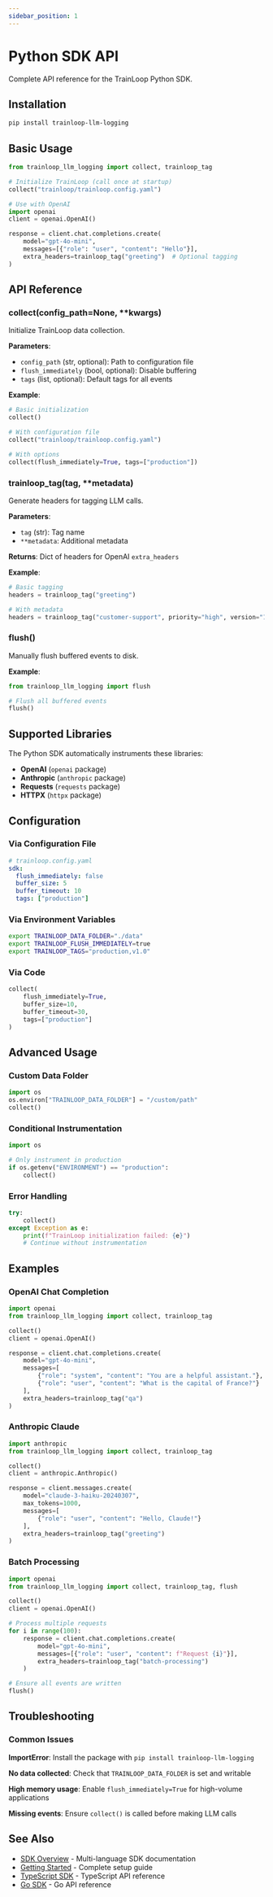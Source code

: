 ```yaml
---
sidebar_position: 1
---
```


# Python SDK API

Complete API reference for the TrainLoop Python SDK.

## Installation

```bash
pip install trainloop-llm-logging
```

## Basic Usage

```python
from trainloop_llm_logging import collect, trainloop_tag

# Initialize TrainLoop (call once at startup)
collect("trainloop/trainloop.config.yaml")

# Use with OpenAI
import openai
client = openai.OpenAI()

response = client.chat.completions.create(
    model="gpt-4o-mini",
    messages=[{"role": "user", "content": "Hello"}],
    extra_headers=trainloop_tag("greeting")  # Optional tagging
)
```

## API Reference

### collect(config_path=None, **kwargs)

Initialize TrainLoop data collection.

**Parameters**:
- `config_path` (str, optional): Path to configuration file
- `flush_immediately` (bool, optional): Disable buffering
- `tags` (list, optional): Default tags for all events

**Example**:
```python
# Basic initialization
collect()

# With configuration file
collect("trainloop/trainloop.config.yaml")

# With options
collect(flush_immediately=True, tags=["production"])
```

### trainloop_tag(tag, **metadata)

Generate headers for tagging LLM calls.

**Parameters**:
- `tag` (str): Tag name
- `**metadata`: Additional metadata

**Returns**: Dict of headers for OpenAI `extra_headers`

**Example**:
```python
# Basic tagging
headers = trainloop_tag("greeting")

# With metadata
headers = trainloop_tag("customer-support", priority="high", version="1.0")
```

### flush()

Manually flush buffered events to disk.

**Example**:
```python
from trainloop_llm_logging import flush

# Flush all buffered events
flush()
```

## Supported Libraries

The Python SDK automatically instruments these libraries:

- **OpenAI** (`openai` package)
- **Anthropic** (`anthropic` package)
- **Requests** (`requests` package)
- **HTTPX** (`httpx` package)

## Configuration

### Via Configuration File

```yaml
# trainloop.config.yaml
sdk:
  flush_immediately: false
  buffer_size: 5
  buffer_timeout: 10
  tags: ["production"]
```

### Via Environment Variables

```bash
export TRAINLOOP_DATA_FOLDER="./data"
export TRAINLOOP_FLUSH_IMMEDIATELY=true
export TRAINLOOP_TAGS="production,v1.0"
```

### Via Code

```python
collect(
    flush_immediately=True,
    buffer_size=10,
    buffer_timeout=30,
    tags=["production"]
)
```

## Advanced Usage

### Custom Data Folder

```python
import os
os.environ["TRAINLOOP_DATA_FOLDER"] = "/custom/path"
collect()
```

### Conditional Instrumentation

```python
import os

# Only instrument in production
if os.getenv("ENVIRONMENT") == "production":
    collect()
```

### Error Handling

```python
try:
    collect()
except Exception as e:
    print(f"TrainLoop initialization failed: {e}")
    # Continue without instrumentation
```

## Examples

### OpenAI Chat Completion

```python
import openai
from trainloop_llm_logging import collect, trainloop_tag

collect()
client = openai.OpenAI()

response = client.chat.completions.create(
    model="gpt-4o-mini",
    messages=[
        {"role": "system", "content": "You are a helpful assistant."},
        {"role": "user", "content": "What is the capital of France?"}
    ],
    extra_headers=trainloop_tag("qa")
)
```

### Anthropic Claude

```python
import anthropic
from trainloop_llm_logging import collect, trainloop_tag

collect()
client = anthropic.Anthropic()

response = client.messages.create(
    model="claude-3-haiku-20240307",
    max_tokens=1000,
    messages=[
        {"role": "user", "content": "Hello, Claude!"}
    ],
    extra_headers=trainloop_tag("greeting")
)
```

### Batch Processing

```python
import openai
from trainloop_llm_logging import collect, trainloop_tag, flush

collect()
client = openai.OpenAI()

# Process multiple requests
for i in range(100):
    response = client.chat.completions.create(
        model="gpt-4o-mini",
        messages=[{"role": "user", "content": f"Request {i}"}],
        extra_headers=trainloop_tag("batch-processing")
    )

# Ensure all events are written
flush()
```

## Troubleshooting

### Common Issues

**ImportError**: Install the package with `pip install trainloop-llm-logging`

**No data collected**: Check that `TRAINLOOP_DATA_FOLDER` is set and writable

**High memory usage**: Enable `flush_immediately=True` for high-volume applications

**Missing events**: Ensure `collect()` is called before making LLM calls

## See Also

- [SDK Overview](../index.md) - Multi-language SDK documentation
- [Getting Started](../../../tutorials/getting-started.md) - Complete setup guide
- [TypeScript SDK](../typescript/api.md) - TypeScript API reference
- [Go SDK](../go/api.md) - Go API reference